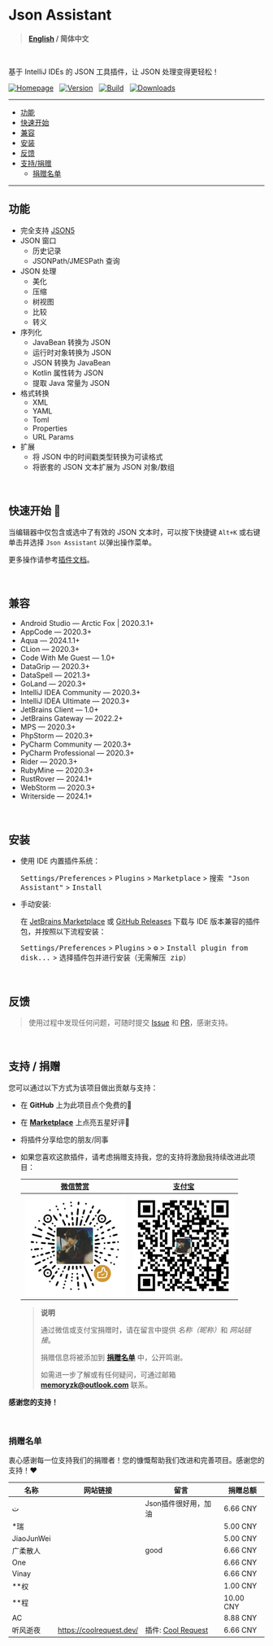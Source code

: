 # Json Assistant

> **[English](./README.md) / 简体中文**

<br/>

基于 IntelliJ IDEs 的 JSON 工具插件，让 JSON 处理变得更轻松！

[![Homepage][shields:hp]][jb:plugin-link]
&nbsp;
[![Version][shields:version]][jb:version]
&nbsp;
[![Build][shields:build]][gh:build]
&nbsp;
[![Downloads][shields:download]][jb:version]

---

- [功能](#功能)
- [快速开始](#快速开始-)
- [兼容](#兼容)
- [安装](#安装)
- [反馈](#反馈)
- [支持/捐赠](#支持--捐赠)
  - [捐赠名单](#捐赠名单)

---

## 功能
- 完全支持 [JSON5][json5]
- JSON 窗口
  - 历史记录
  - JSONPath/JMESPath 查询
- JSON 处理
  - 美化
  - 压缩
  - 树视图
  - 比较
  - 转义
- 序列化
  - JavaBean 转换为 JSON
  - 运行时对象转换为 JSON
  - JSON 转换为 JavaBean
  - Kotlin 属性转为 JSON
  - 提取 Java 常量为 JSON
- 格式转换
  - XML
  - YAML
  - Toml
  - Properties
  - URL Params
- 扩展
  - 将 JSON 中的时间戳类型转换为可读格式
  - 将嵌套的 JSON 文本扩展为 JSON 对象/数组

<br/>

## 快速开始 🚀
当编辑器中仅包含或选中了有效的 JSON 文本时，可以按下快捷键 `Alt+K` 或右键单击并选择 `Json Assistant` 以弹出操作菜单。 

更多操作请参考[插件文档][plugin:docs]。

<br/>

## 兼容
 - Android Studio — Arctic Fox | 2020.3.1+
 - AppCode — 2020.3+
 - Aqua — 2024.1.1+
 - CLion — 2020.3+
 - Code With Me Guest — 1.0+
 - DataGrip — 2020.3+
 - DataSpell — 2021.3+
 - GoLand — 2020.3+
 - IntelliJ IDEA Community — 2020.3+
 - IntelliJ IDEA Ultimate — 2020.3+
 - JetBrains Client — 1.0+
 - JetBrains Gateway — 2022.2+
 - MPS — 2020.3+
 - PhpStorm — 2020.3+
 - PyCharm Community — 2020.3+
 - PyCharm Professional — 2020.3+
 - Rider — 2020.3+
 - RubyMine — 2020.3+
 - RustRover — 2024.1+
 - WebStorm — 2020.3+
 - Writerside — 2024.1+

<br/>

## 安装

- 使用 IDE 内置插件系统：

  <kbd>Settings/Preferences</kbd> > <kbd>Plugins</kbd> > <kbd>Marketplace</kbd> > <kbd>搜索 "Json Assistant"</kbd> >
  <kbd>Install</kbd>


- 手动安装:

  在 [JetBrains Marketplace][jb:plugin-link] 或 [GitHub Releases][gh:release] 下载与 IDE 版本兼容的插件包，并按照以下流程安装：

  <kbd>Settings/Preferences</kbd> > <kbd>Plugins</kbd> > <kbd>⚙️</kbd> > <kbd>Install plugin from disk...</kbd> > <kbd>选择插件包并进行安装（无需解压 zip）</kbd>

<br/>

## 反馈
> 使用过程中发现任何问题，可随时提交 [Issue][gh:issue] 和 [PR][gh:pr]，感谢支持。

<br/>

## 支持 / 捐赠
您可以通过以下方式为该项目做出贡献与支持：
- 在 **GitHub** 上为此项目点个免费的🌟
- 在 [**Marketplace**][jb:plugin-reviews] 上点亮五星好评🌟
- 将插件分享给您的朋友/同事
- 如果您喜欢这款插件，请考虑捐赠支持我，您的支持将激励我持续改进此项目：

  <table>
    <thead align="center">
      <tr>
        <th><a href="https://pay.weixin.qq.com/index.php/public/wechatpay_en" target="_blank" rel="noopener noreferrer">微信赞赏</a></th>
        <th><a href="https://global.alipay.com" target="_blank" rel="noopener noreferrer">支付宝</a></th>
      </tr>
    </thead>
    <tr align="center">
      <td>
        <a href="https://pay.weixin.qq.com/index.php/public/wechatpay_en" target="_blank" rel="noopener noreferrer">
          <img src="https://github.com/MemoryZy/Json-Assistant/blob/main/src/main/resources/images/wechat_pay.png" alt="微信赞赏">
        </a>
      </td>
      <td>
        <a href="https://global.alipay.com" target="_blank" rel="noopener noreferrer">
          <img src="https://github.com/MemoryZy/Json-Assistant/blob/main/src/main/resources/images/alipay.png" alt="支付宝">
        </a>
      </td>
    </tr>
  </table>

  > **说明**
  >
  > 通过微信或支付宝捐赠时，请在留言中提供 <i>名称（昵称）</i>和 <i>网站链接</i>。
  >
  > 捐赠信息将被添加到 [**捐赠名单**](#捐赠名单) 中，公开鸣谢。
  >
  > 如需进一步了解或有任何疑问，可通过邮箱 [**memoryzk@outlook.com**][mailto] 联系。


**感谢您的支持！**



<br/>

### 捐赠名单
衷心感谢每一位支持我们的捐赠者！您的慷慨帮助我们改进和完善项目。感谢您的支持！❤️

| 名称         | 网站链接                     | 留言                                                                                       | 捐赠总额      |
|------------|--------------------------|------------------------------------------------------------------------------------------|-----------|
| ت          |                          | Json插件很好用，加油                                                                             | 6.66 CNY  |
| *瑞         |                          |                                                                                          | 5.00 CNY  |
| JiaoJunWei |                          |                                                                                          | 5.00 CNY  |
| 广柔散人       |                          | good                                                                                     | 6.66 CNY  |
| One        |                          |                                                                                          | 6.66 CNY  |
| Vinay      |                          |                                                                                          | 6.66 CNY  |
| **权        |                          |                                                                                          | 1.00 CNY  |
| **程        |                          |                                                                                          | 10.00 CNY |
| AC         |                          |                                                                                          | 8.88 CNY  |
| 听风逝夜       | https://coolrequest.dev/ | 插件: [Cool Request](https://plugins.jetbrains.com/plugin/23555-cool-request-rest-client-) | 6.66 CNY  |

[shields:hp]: https://img.shields.io/badge/Jetbrains%20Plugin-Json%20%20Assistant-4285F4.svg?style=Plastic&logo=data:image/svg+xml;base64,PHN2ZyB4bWxucz0iaHR0cDovL3d3dy53My5vcmcvMjAwMC9zdmciIHdpZHRoPSIxNiIgaGVpZ2h0PSIxNiIgdmlld0JveD0iMCAwIDI0IDI0Ij48cGF0aCBmaWxsPSJ3aGl0ZSIgZD0iTTEwIDE5di01aDR2NWMwIC41NS40NSAxIDEgMWgzYy41NSAwIDEtLjQ1IDEtMXYtN2gxLjdjLjQ2IDAgLjY4LS41Ny4zMy0uODdMMTIuNjcgMy42Yy0uMzgtLjM0LS45Ni0uMzQtMS4zNCAwbC04LjM2IDcuNTNjLS4zNC4zLS4xMy44Ny4zMy44N0g1djdjMCAuNTUuNDUgMSAxIDFoM2MuNTUgMCAxLS40NSAxLTEiLz48L3N2Zz4=
[shields:build]: https://github.com/MemoryZy/Json-Assistant/workflows/Build/badge.svg
[shields:version]: https://img.shields.io/jetbrains/plugin/v/24738-json-assistant.svg?label=Version&logo=data:image/svg+xml;base64,PHN2ZyB4bWxucz0iaHR0cDovL3d3dy53My5vcmcvMjAwMC9zdmciIHdpZHRoPSIxNCIgaGVpZ2h0PSIxNCIgdmlld0JveD0iMCAwIDI0IDI0Ij48cGF0aCBmaWxsPSJ3aGl0ZSIgZD0iTTIwLjUwMiA1LjkyMkwxMiAxTDMuNDk4IDUuOTIyTDEyIDEwLjg0NXpNMi41IDcuNjU2VjE3LjVsOC41IDQuOTIxdi05Ljg0NHpNMTMgMjIuNDJsOC41LTQuOTIxVjcuNjU2bC04LjUgNC45MnoiLz48L3N2Zz4=
[shields:download]: https://img.shields.io/jetbrains/plugin/d/24738-json-assistant.svg?label=Download&logo=data:image/svg+xml;base64,PHN2ZyB4bWxucz0iaHR0cDovL3d3dy53My5vcmcvMjAwMC9zdmciIHdpZHRoPSIxNCIgaGVpZ2h0PSIxNCIgdmlld0JveD0iMCAwIDI0IDI0Ij48cGF0aCBmaWxsPSJ3aGl0ZSIgZD0ibTEyIDE2bC01LTVsMS40LTEuNDVsMi42IDIuNlY0aDJ2OC4xNWwyLjYtMi42TDE3IDExem0tNiA0cS0uODI1IDAtMS40MTItLjU4N1Q0IDE4di0zaDJ2M2gxMnYtM2gydjNxMCAuODI1LS41ODcgMS40MTNUMTggMjB6Ii8+PC9zdmc+
[jb:plugin-link]: https://plugins.jetbrains.com/plugin/24738-json-assistant
[jb:plugin-reviews]: https://plugins.jetbrains.com/plugin/24738-json-assistant/reviews
[gh:pr]: https://github.com/MemoryZy/Json-Assistant/pulls
[gh:issue]: https://github.com/MemoryZy/Json-Assistant/issues/new/choose
[gh:release]: https://github.com/MemoryZy/Json-Assistant/releases/latest
[jb:version]: https://plugins.jetbrains.com/plugin/24738-json-assistant/versions
[gh:build]: https://github.com/MemoryZy/Json-Assistant/actions/workflows/build.yml
[plugin:docs]: https://json.memoryzy.cn/overview
[json5]: https://json5.org/
[mailto]: mailto:memoryzk@outlook.com
